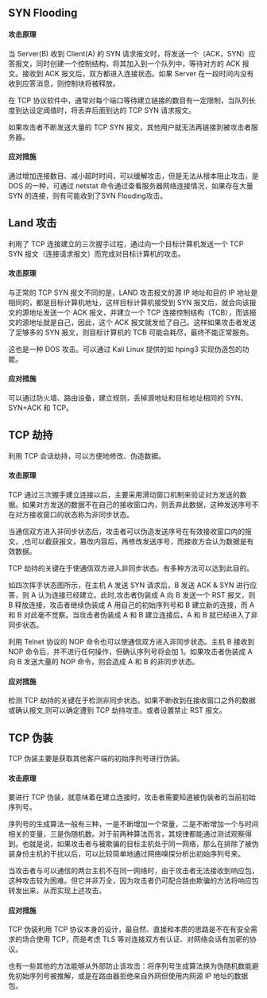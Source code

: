 ## SYN Flooding
#### 攻击原理
当 Server(B) 收到 Client(A) 的 SYN 请求报文时，将发送一个（ACK，SYN）应答报文，同时创建一个控制结构，将其加入到一个队列中，等待对方的 ACK 报文。接收到 ACK 报文后，双方都进入连接状态。如果 Server 在一段时间内没有收到应答消息，则控制块将被释放。

在 TCP 协议软件中，通常对每个端口等待建立链接的数目有一定限制，当队列长度到达设定阈值时，将丢弃后面到达的 TCP SYN 请求报文。

如果攻击者不断发送大量的 TCP SYN 报文，其他用户就无法再链接到被攻击者服务器。
#### 应对措施

通过增加连接数目、减小超时时间，可以缓解攻击，但是无法从根本阻止攻击，是 DOS 的一种，可通过 netstat 命令通过查看服务器网络连接情况，如果存在大量 SYN 的连接，则有可能收到了SYN Flooding攻击。
## Land 攻击

利用了 TCP 连接建立的三次握手过程，通过向一个目标计算机发送一个 TCP SYN 报文（连接请求报文）而完成对目标计算机的攻击。
#### 攻击原理

与正常的 TCP SYN 报文不同的是，LAND 攻击报文的源 IP 地址和目的 IP 地址是相同的，都是目标计算机地址，这样目标计算机接受到 SYN 报文后，就会向该报文的源地址发送一个 ACK 报文，并建立一个 TCP 连接控制结构（TCB），而该报文的源地址就是自己，因此，这个 ACK 报文就发给了自己。这样如果攻击者发送了足够多的 SYN 报文，则目标计算机的 TCB 可能会耗尽，最终不能正常服务。

这也是一种 DOS 攻击。可以通过 Kali Linux 提供的如 hping3 实现伪造包的功能。
#### 应对措施

可以通过防火墙、路由设备，建立规则，丢掉源地址和目标地址相同的 SYN、SYN+ACK 和 TCP。
## TCP 劫持

利用 TCP 会话劫持，可以方便地修改、伪造数据。
#### 攻击原理

TCP 通过三次握手建立连接以后，主要采用滑动窗口机制来验证对方发送的数据。如果对方发送的数据不在自己的接收窗口内，则丢弃此数据，这种发送序号不在对方接收窗口的状态称为非同步状态。

当通信双方进入非同步状态后，攻击者可以伪造发送序号在有效接收窗口内的报文，,也可以截获报文，篡改内容后，再修改发送序号，而接收方会认为数据是有效数据。

TCP 劫持的关键在于使通信双方进入非同步状态。有多种方法可以达到此目的。

如四次挥手状态图所示，在主机 A 发送 SYN 请求后，B 发送 ACK & SYN 进行应答，则 A 认为连接已经建立。此时,攻击者伪装成 A 向 B 发送一个 RST 报文，则 B 释放连接，攻击者继续伪装成 A 用自己的初始序列号和 B 建立新的连接，而 A 和 B 对此毫不觉察。当攻击者伪装成 A 和 B 建立连接后，A 和 B 就已经进入了非同步状态。

利用 Telnet 协议的 NOP 命令也可以使通信双方进入非同步状态。主机 B 接收到 NOP 命令后，并不进行任何操作，但确认序列号将会加 1。如果攻击者伪装成 A 向 B 发送大量的 NOP 命令，则会造成 A 和 B 的非同步状态。
#### 应对措施

检测 TCP 劫持的关键在于检测非同步状态。如果不断收到在接收窗口之外的数据或确认报文,则可以确定遭到 TCP 劫持攻击。或者设置禁止 RST 报文。
## TCP 伪装

TCP 伪装主要是获取其他客户端的初始序列号进行伪装。
#### 攻击原理

要进行 TCP 伪装，就意味着在建立连接时，攻击者需要知道被伪装者的当前初始序列号。

序列号的生成算法一般有三种，一是不断增加一个常量，二是不断增加一个与时间相关的变量，三是伪随机数。对于前两种算法而言，其规律都能通过测试观察得到。也就是说，如果攻击者与被欺骗的目标主机处于同一网络，那么在排除了被伪装身份主机的干扰以后，可以比较简单地通过网络嗅探分析出初始序列号来。

当攻击者与可以通信的两台主机不在同一网络时，由于攻击者无法接收到响应包，这种攻击较为困难。但它并非万全，因为攻击者仍可配合路由欺骗的方法将响应包转发出来，从而实现上述攻击。
#### 应对措施

TCP 伪装利用 TCP 协议本身的设计，最自然、直接和本质的思路是不在有安全需求的场合使用 TCP，而是考虑 TLS 等对连接双方有认证、对网络会话有加密的协议。

也有一些其他的方法能够从外部防止该攻击：将序列号生成算法换为伪随机数能避免初始序列号被推解，或是在路由器拒绝来自外网但使用内网源 IP 地址的数据包。